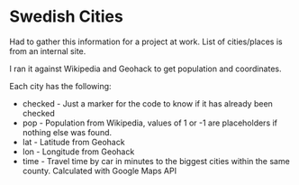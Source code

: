 # Swedish Cities

Had to gather this information for a project at work.
List of cities/places is from an internal site.

I ran it against Wikipedia and Geohack to get population and coordinates.

Each city has the following:
* checked - Just a marker for the code to know if it has already been checked
* pop - Population from Wikipedia, values of 1 or -1 are placeholders if nothing else was found.
* lat - Latitude from Geohack
* lon - Longitude from Geohack
* time - Travel time by car in minutes to the biggest cities within the same county. Calculated with Google Maps API
